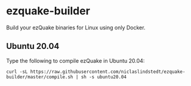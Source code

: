 # ezquake-builder

Build your ezQuake binaries for Linux using only Docker.

## Ubuntu 20.04

Type the following to compile ezQuake in Ubuntu 20.04:

```
curl -sL https://raw.githubusercontent.com/niclaslindstedt/ezquake-builder/master/compile.sh | sh -s ubuntu20.04
```
